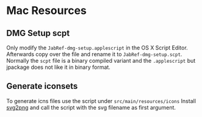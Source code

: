 # Mac Resources

## DMG Setup scpt

Only modify the `JabRef-dmg-setup.applescript` in the OS X Script Editor. Afterwards copy over the file and rename it to `JabRef-dmg-setup.scpt`.
Normally the `scpt` file is a binary compiled variant and the `.applescript` but jpackage does not like it in binary format.

## Generate iconsets

To generate icns files use the script under `src/main/resources/icons`
Install [svg2png](https://formulae.brew.sh/formula/svg2png) and call the script with the svg filename as first argument.
